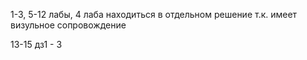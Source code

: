 

1-3, 5-12 лабы,
4 лаба находиться в отдельном решение т.к. имеет визульное сопровождение

13-15 дз1 - 3
